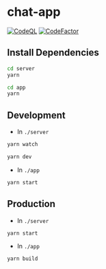 # chat-app

[![CodeQL](https://github.com/thangved/chat-app/actions/workflows/codeql-analysis.yml/badge.svg)](https://github.com/thangved/chat-app/actions/workflows/codeql-analysis.yml)
[![CodeFactor](https://www.codefactor.io/repository/github/thangved/chat-app/badge)](https://www.codefactor.io/repository/github/thangved/chat-app)

## Install Dependencies

```sh
cd server
yarn
```

```sh
cd app
yarn
```

## Development

- In `./server`

```sh
yarn watch
```

```sh
yarn dev
```

- In `./app`

```sh
yarn start
```

## Production

- In `./server`

```sh
yarn start
```

- In `./app`

```sh
yarn build
```
